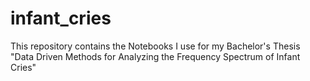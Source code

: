 # infant_cries
This repository contains the Notebooks I use for my Bachelor's Thesis "Data Driven Methods for Analyzing the Frequency Spectrum of Infant Cries"
